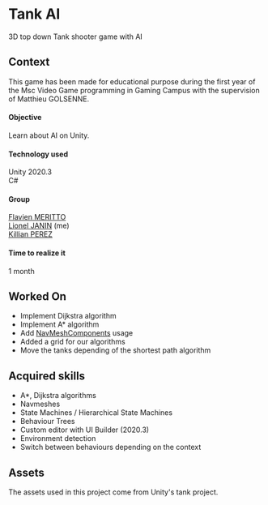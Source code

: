 # Tank AI
3D top down Tank shooter game with AI
 
## Context
This game has been made for educational purpose during the first year of the Msc Video Game programming in Gaming Campus with the supervision of Matthieu GOLSENNE.  

#### Objective
Learn about AI on Unity.  

#### Technology used
Unity 2020.3  
C#

#### Group
[Flavien MERITTO](https://github.com/Ny0n)  
[Lionel JANIN](https://github.com/JLionel) (me)  
[Killian PEREZ](https://github.com/Meshanda)  

#### Time to realize it
1 month

## Worked On
  * Implement Dijkstra algorithm
  * Implement A* algorithm
  * Add [NavMeshComponents](https://github.com/Unity-Technologies/NavMeshComponents) usage
  * Added a grid for our algorithms
  * Move the tanks depending of the shortest path algorithm

## Acquired skills
- A*, Dijkstra algorithms
- Navmeshes
- State Machines / Hierarchical State Machines
- Behaviour Trees
- Custom editor with UI Builder (2020.3)
- Environment detection
- Switch between behaviours depending on the context

## Assets
The assets used in this project come from Unity's tank project.
